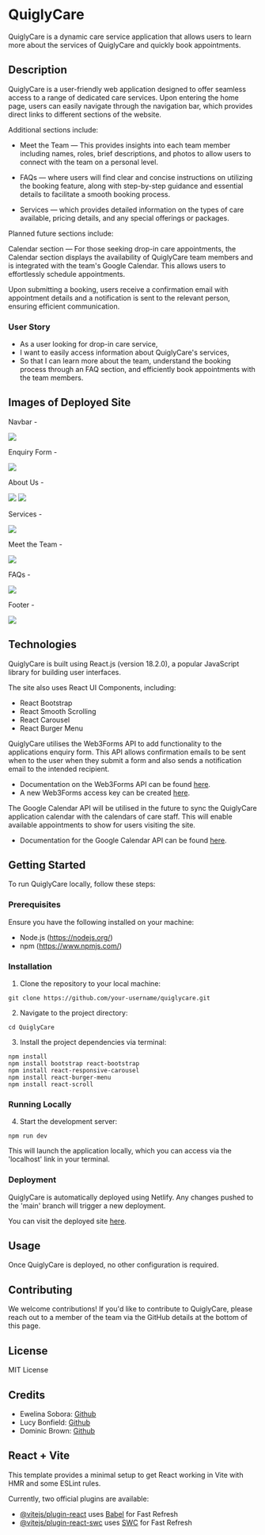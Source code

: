 # QuiglyCare

QuiglyCare is a dynamic care service application that allows users to learn more about the services of QuiglyCare and quickly book appointments.

## Description

QuiglyCare is a user-friendly web application designed to offer seamless access to a range of dedicated care services. Upon entering the home page, users can easily navigate through the navigation bar, which provides direct links to different sections of the website.

Additional sections include:

- Meet the Team — This provides insights into each team member including names, roles, brief descriptions, and photos to allow users to connect with the team on a personal level.

- FAQs — where users will find clear and concise instructions on utilizing the booking feature, along with step-by-step guidance and essential details to facilitate a smooth booking process.

- Services — which provides detailed information on the types of care available, pricing details, and any special offerings or packages.

Planned future sections include:

Calendar section — For those seeking drop-in care appointments, the Calendar section displays the availability of QuiglyCare team members and is integrated with the team's Google Calendar. This allows users to effortlessly schedule appointments. 

Upon submitting a booking, users receive a confirmation email with appointment details and a notification is sent to the relevant person, ensuring efficient communication.

### User Story 

- As a user looking for drop-in care service,
- I want to easily access information about QuiglyCare's services,
- So that I can learn more about the team, understand the booking process 
through an FAQ section, and efficiently book appointments with the team 
members.

## Images of Deployed Site

Navbar - 

![](public/assets/images/ReadMeNav.png)

Enquiry Form - 

![](public/assets/images/ReadMeForm.png)

About Us - 

![](public/assets/images/ReadMeAboutUs.png)
![](public/assets/images/ReadMeAboutUsTwo.png)

Services - 

![](public/assets/images/ReadMeServices.png)

Meet the Team - 

![](public/assets/images/ReadMeTeam.png)

FAQs - 

![](public/assets/images/ReadMeFaq.png)

Footer -

![](public/assets/images/ReadMeFooter.png)

## Technologies

QuiglyCare is built using React.js (version 18.2.0), a popular JavaScript library for building user interfaces.

The site also uses React UI Components, including: 
- React Bootstrap
- React Smooth Scrolling
- React Carousel
- React Burger Menu

QuiglyCare utilises the Web3Forms API to add functionality to the applications enquiry form. This API allows confirmation emails to be sent when to the user when they submit a form and also sends a notification email to the intended recipient. 

- Documentation on the Web3Forms API can be found <a href="https://docs.web3forms.com/">here</a>.
- A new Web3Forms access key can be created <a href="https://web3forms.com/#start">here</a>.

The Google Calendar API will be utilised in the future to sync the QuiglyCare application calendar with the calendars of care staff. This will enable available appointments to show for users visiting the site.

- Documentation for the Google Calendar API can be found <a href="https://developers.google.com/calendar/api/guides/overview">here</a>.

## Getting Started

To run QuiglyCare locally, follow these steps:

### Prerequisites

Ensure you have the following installed on your machine:

- Node.js (https://nodejs.org/)
- npm (https://www.npmjs.com/)


### Installation

1. Clone the repository to your local machine:

```git clone https://github.com/your-username/quiglycare.git```

2. Navigate to the project directory:

```cd QuiglyCare```

3. Install the project dependencies via terminal:

```npm install``` <br>
```npm install bootstrap react-bootstrap``` <br>
```npm install react-responsive-carousel``` <br>
```npm install react-burger-menu```<br>
```npm install react-scroll```

### Running Locally

4. Start the development server:

```npm run dev```

This will launch the application locally, which you can access via the 'localhost' link in your terminal.

### Deployment 

QuiglyCare is automatically deployed using Netlify. Any changes pushed to the 'main' branch will trigger a new deployment.

You can visit the deployed site <a href="https://main--quiglycare.netlify.app/">here</a>.

## Usage

Once QuiglyCare is deployed, no other configuration is required.

## Contributing

We welcome contributions! If you'd like to contribute to QuiglyCare, please reach out to a member of the team via the GitHub details at the bottom of this page.

## License

MIT License

## Credits

- Ewelina Sobora: <a href="https://github.com/ewelinasobora">Github</a>
- Lucy Bonfield: <a href="https://github.com/lucybonfield">Github</a>
- Dominic Brown: <a href="https://github.com/dombrown95">Github</a>

## React + Vite

This template provides a minimal setup to get React working in Vite with HMR and some ESLint rules.

Currently, two official plugins are available:

- [@vitejs/plugin-react](https://github.com/vitejs/vite-plugin-react/blob/main/packages/plugin-react/README.md) uses [Babel](https://babeljs.io/) for Fast Refresh
- [@vitejs/plugin-react-swc](https://github.com/vitejs/vite-plugin-react-swc) uses [SWC](https://swc.rs/) for Fast Refresh
